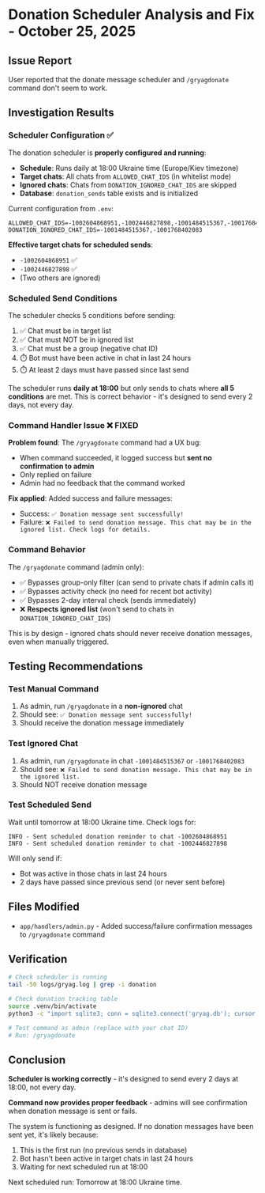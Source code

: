 # Donation Scheduler Analysis and Fix - October 25, 2025

## Issue Report

User reported that the donate message scheduler and `/gryagdonate` command don't seem to work.

## Investigation Results

### Scheduler Configuration ✅

The donation scheduler is **properly configured and running**:

- **Schedule**: Runs daily at 18:00 Ukraine time (Europe/Kiev timezone)
- **Target chats**: All chats from `ALLOWED_CHAT_IDS` (in whitelist mode)
- **Ignored chats**: Chats from `DONATION_IGNORED_CHAT_IDS` are skipped
- **Database**: `donation_sends` table exists and is initialized

Current configuration from `.env`:
```
ALLOWED_CHAT_IDS=-1002604868951,-1002446827898,-1001484515367,-1001768402083
DONATION_IGNORED_CHAT_IDS=-1001484515367,-1001768402083
```

**Effective target chats for scheduled sends**: 
- `-1002604868951` ✅
- `-1002446827898` ✅
- (Two others are ignored)

### Scheduled Send Conditions

The scheduler checks 5 conditions before sending:

1. ✅ Chat must be in target list
2. ✅ Chat must NOT be in ignored list  
3. ✅ Chat must be a group (negative chat ID)
4. ⏱️ Bot must have been active in chat in last 24 hours
5. ⏱️ At least 2 days must have passed since last send

The scheduler runs **daily at 18:00** but only sends to chats where **all 5 conditions** are met. This is correct behavior - it's designed to send every 2 days, not every day.

### Command Handler Issue ❌ FIXED

**Problem found**: The `/gryagdonate` command had a UX bug:
- When command succeeded, it logged success but **sent no confirmation to admin**
- Only replied on failure
- Admin had no feedback that the command worked

**Fix applied**: Added success and failure messages:
- Success: `✅ Donation message sent successfully!`
- Failure: `❌ Failed to send donation message. This chat may be in the ignored list. Check logs for details.`

### Command Behavior

The `/gryagdonate` command (admin only):
- ✅ Bypasses group-only filter (can send to private chats if admin calls it)
- ✅ Bypasses activity check (no need for recent bot activity)
- ✅ Bypasses 2-day interval check (sends immediately)
- ❌ **Respects ignored list** (won't send to chats in `DONATION_IGNORED_CHAT_IDS`)

This is by design - ignored chats should never receive donation messages, even when manually triggered.

## Testing Recommendations

### Test Manual Command

1. As admin, run `/gryagdonate` in a **non-ignored** chat
2. Should see: `✅ Donation message sent successfully!`
3. Should receive the donation message immediately

### Test Ignored Chat

1. As admin, run `/gryagdonate` in chat `-1001484515367` or `-1001768402083`
2. Should see: `❌ Failed to send donation message. This chat may be in the ignored list.`
3. Should NOT receive donation message

### Test Scheduled Send

Wait until tomorrow at 18:00 Ukraine time. Check logs for:
```
INFO - Sent scheduled donation reminder to chat -1002604868951
INFO - Sent scheduled donation reminder to chat -1002446827898
```

Will only send if:
- Bot was active in those chats in last 24 hours
- 2 days have passed since previous send (or never sent before)

## Files Modified

- `app/handlers/admin.py` - Added success/failure confirmation messages to `/gryagdonate` command

## Verification

```bash
# Check scheduler is running
tail -50 logs/gryag.log | grep -i donation

# Check donation tracking table
source .venv/bin/activate
python3 -c "import sqlite3; conn = sqlite3.connect('gryag.db'); cursor = conn.cursor(); cursor.execute('SELECT * FROM donation_sends'); print(cursor.fetchall()); conn.close()"

# Test command as admin (replace with your chat ID)
# Run: /gryagdonate
```

## Conclusion

**Scheduler is working correctly** - it's designed to send every 2 days at 18:00, not every day.

**Command now provides proper feedback** - admins will see confirmation when donation message is sent or fails.

The system is functioning as designed. If no donation messages have been sent yet, it's likely because:
1. This is the first run (no previous sends in database)
2. Bot hasn't been active in target chats in last 24 hours
3. Waiting for next scheduled run at 18:00

Next scheduled run: Tomorrow at 18:00 Ukraine time.
